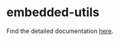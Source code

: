 # embedded-utils

Find the detailed documentation [here](https://harshilbhatt2001.github.io/embedded-utils/).
